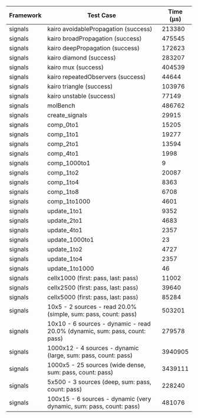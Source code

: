 | Framework | Test Case | Time (μs) |
| --- | --- | --- |
| signals | kairo avoidablePropagation (success) | 213380 |
| signals | kairo broadPropagation (success) | 475545 |
| signals | kairo deepPropagation (success) | 172623 |
| signals | kairo diamond (success) | 283207 |
| signals | kairo mux (success) | 404539 |
| signals | kairo repeatedObservers (success) | 44644 |
| signals | kairo triangle (success) | 103976 |
| signals | kairo unstable (success) | 77149 |
| signals | molBench | 486762 |
| signals | create_signals | 29915 |
| signals | comp_0to1 | 15205 |
| signals | comp_1to1 | 19277 |
| signals | comp_2to1 | 13594 |
| signals | comp_4to1 | 1998 |
| signals | comp_1000to1 | 9 |
| signals | comp_1to2 | 20087 |
| signals | comp_1to4 | 8363 |
| signals | comp_1to8 | 6708 |
| signals | comp_1to1000 | 4601 |
| signals | update_1to1 | 9352 |
| signals | update_2to1 | 4683 |
| signals | update_4to1 | 2357 |
| signals | update_1000to1 | 23 |
| signals | update_1to2 | 4727 |
| signals | update_1to4 | 2357 |
| signals | update_1to1000 | 46 |
| signals | cellx1000 (first: pass, last: pass) | 11002 |
| signals | cellx2500 (first: pass, last: pass) | 39640 |
| signals | cellx5000 (first: pass, last: pass) | 85284 |
| signals | 10x5 - 2 sources - read 20.0% (simple, sum: pass, count: pass) | 503201 |
| signals | 10x10 - 6 sources - dynamic - read 20.0% (dynamic, sum: pass, count: pass) | 279578 |
| signals | 1000x12 - 4 sources - dynamic (large, sum: pass, count: pass) | 3940905 |
| signals | 1000x5 - 25 sources (wide dense, sum: pass, count: pass) | 3439111 |
| signals | 5x500 - 3 sources (deep, sum: pass, count: pass) | 228240 |
| signals | 100x15 - 6 sources - dynamic (very dynamic, sum: pass, count: pass) | 481076 |
